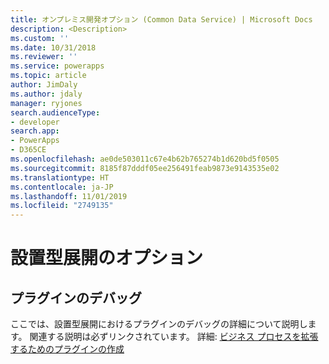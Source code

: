 ```yaml
---
title: オンプレミス開発オプション (Common Data Service) | Microsoft Docs
description: <Description>
ms.custom: ''
ms.date: 10/31/2018
ms.reviewer: ''
ms.service: powerapps
ms.topic: article
author: JimDaly
ms.author: jdaly
manager: ryjones
search.audienceType:
- developer
search.app:
- PowerApps
- D365CE
ms.openlocfilehash: ae0de503011c67e4b62b765274b1d620bd5f0505
ms.sourcegitcommit: 8185f87dddf05ee256491feab9873e9143535e02
ms.translationtype: HT
ms.contentlocale: ja-JP
ms.lasthandoff: 11/01/2019
ms.locfileid: "2749135"
---
```

# <a name="on-premises-deployment-options"></a>設置型展開のオプション

<!-- 

TODO: This page and any links to it will not be published until an on-premises version of Common Data Service is released.


 -->

<!-- TODO: Replace the example below with real content -->
## <a name="debug-a-plug-in"></a>プラグインのデバッグ

ここでは、設置型展開におけるプラグインのデバッグの詳細について説明します。 関連する説明は必ずリンクされています。 詳細: [ビジネス プロセスを拡張するためのプラグインの作成](plug-ins.md)